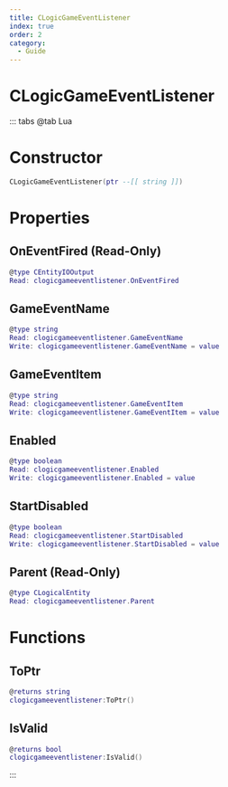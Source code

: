 ```yaml
---
title: CLogicGameEventListener
index: true
order: 2
category:
  - Guide
---
```


# CLogicGameEventListener

::: tabs
@tab Lua
# Constructor
```lua
CLogicGameEventListener(ptr --[[ string ]])
```
# Properties
## OnEventFired (Read-Only)
```lua
@type CEntityIOOutput
Read: clogicgameeventlistener.OnEventFired
```
## GameEventName 
```lua
@type string
Read: clogicgameeventlistener.GameEventName
Write: clogicgameeventlistener.GameEventName = value
```
## GameEventItem 
```lua
@type string
Read: clogicgameeventlistener.GameEventItem
Write: clogicgameeventlistener.GameEventItem = value
```
## Enabled 
```lua
@type boolean
Read: clogicgameeventlistener.Enabled
Write: clogicgameeventlistener.Enabled = value
```
## StartDisabled 
```lua
@type boolean
Read: clogicgameeventlistener.StartDisabled
Write: clogicgameeventlistener.StartDisabled = value
```
## Parent (Read-Only)
```lua
@type CLogicalEntity
Read: clogicgameeventlistener.Parent
```
# Functions
## ToPtr
```lua
@returns string
clogicgameeventlistener:ToPtr()
```
## IsValid
```lua
@returns bool
clogicgameeventlistener:IsValid()
```

:::